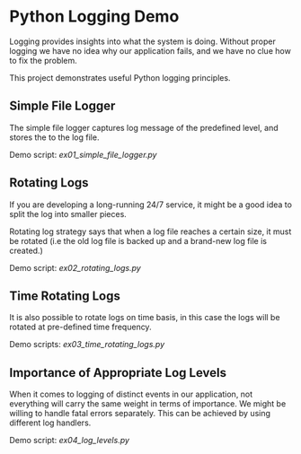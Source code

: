 # Python Logging Demo

Logging provides insights into what the system is doing. Without proper logging we have
no idea why our application fails, and we have no clue how to fix the problem.

This project demonstrates useful Python logging principles.

## Simple File Logger

The simple file logger captures log message of the predefined level, and stores the to the log file.

Demo script: *ex01_simple_file_logger.py*

## Rotating Logs

If you are developing a long-running 24/7 service, it might be a good idea to split the log into smaller pieces.

Rotating log strategy says that when a log file reaches a certain size, it must be rotated (i.e the old log file 
is backed up and a brand-new log file is created.)

Demo script: *ex02_rotating_logs.py*

## Time Rotating Logs

It is also possible to rotate logs on time basis, in this case the logs will be rotated at pre-defined time
frequency.

Demo scripts: *ex03_time_rotating_logs.py*

## Importance of Appropriate Log Levels

When it comes to logging of distinct events in our application, not everything will carry the same weight in
terms of importance. We might be willing to handle fatal errors separately. This can be achieved by using
different log handlers.

Demo script: *ex04_log_levels.py*